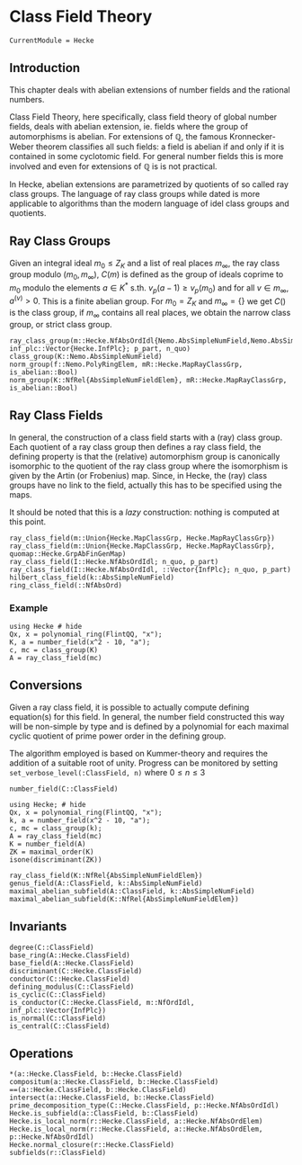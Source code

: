# Class Field Theory

```@meta
CurrentModule = Hecke
```

## Introduction

This chapter deals with abelian extensions of number fields and the rational numbers.

Class Field Theory, here specifically, class field theory of global number fields, deals
with abelian extension, ie. fields where the group of automorphisms is abelian.
For extensions of $\mathbb Q$, the famous Kronnecker-Weber theorem classifies all such fields:
a field is abelian if and only if it is contained in some cyclotomic field. For general
number fields this is more involved and even for extensions of $\mathbb Q$ is is not practical.

In Hecke, abelian extensions are parametrized by quotients of so called ray class groups.
The language of ray class groups while dated is more applicable to algorithms than the
modern language of idel class groups and quotients.

## Ray Class Groups

Given an integral ideal $m_0 \le Z_K$ and a list of real places $m_\infty$, the
ray class group modulo $(m_0, m_\infty)$, $C(m)$ is defined as the group
of ideals coprime to $m_0$ modulo the elements $a\in K^*$ s.th.
$v_p(a-1) \ge v_p(m_0)$ and for all $v\in m_\infty$, $a^{(v)} >0$.
This is a finite abelian group. For $m_0 = Z_K$ and $m_\infty = \{\}$ we
get $C()$ is the class group, if $m_\infty$ contains all real places, we obtain
the narrow class group, or strict class group.

```@docs
ray_class_group(m::Hecke.NfAbsOrdIdl{Nemo.AbsSimpleNumField,Nemo.AbsSimpleNumFieldElem}, inf_plc::Vector{Hecke.InfPlc}; p_part, n_quo)
class_group(K::Nemo.AbsSimpleNumField)
norm_group(f::Nemo.PolyRingElem, mR::Hecke.MapRayClassGrp, is_abelian::Bool)
norm_group(K::NfRel{AbsSimpleNumFieldElem}, mR::Hecke.MapRayClassGrp, is_abelian::Bool)
```


## Ray Class Fields

In general, the construction of a class field starts with a (ray) class group. Each quotient
of a ray class group then defines a ray class field, the defining property is that the
(relative) automorphism group is canonically isomorphic to the quotient of the ray class group
where the isomorphism is given by the Artin (or Frobenius) map. Since, in Hecke, the
(ray) class groups have no link to the field, actually this has to be specified using the
maps.

It should be noted that this is a _lazy_ construction: nothing is computed at this point.

```@docs
ray_class_field(m::Union{Hecke.MapClassGrp, Hecke.MapRayClassGrp})
ray_class_field(m::Union{Hecke.MapClassGrp, Hecke.MapRayClassGrp}, quomap::Hecke.GrpAbFinGenMap)
ray_class_field(I::Hecke.NfAbsOrdIdl; n_quo, p_part)
ray_class_field(I::Hecke.NfAbsOrdIdl, ::Vector{InfPlc}; n_quo, p_part)
hilbert_class_field(k::AbsSimpleNumField)
ring_class_field(::NfAbsOrd)
```

### Example

```@repl
using Hecke # hide
Qx, x = polynomial_ring(FlintQQ, "x");
K, a = number_field(x^2 - 10, "a");
c, mc = class_group(K)
A = ray_class_field(mc)
```

## Conversions

Given a ray class field, it is possible to actually compute defining equation(s) for this field.
In general, the number field constructed this way will be non-simple by type and is defined
by a polynomial for each maximal cyclic quotient of prime power order in the defining group.

The algorithm employed is based on Kummer-theory and requires the addition of a suitable
root of unity. Progress can be monitored by setting `set_verbose_level(:ClassField, n)`
where $0\le n\le 3$

```@docs
number_field(C::ClassField)
```

```@repl
using Hecke; # hide
Qx, x = polynomial_ring(FlintQQ, "x");
k, a = number_field(x^2 - 10, "a");
c, mc = class_group(k);
A = ray_class_field(mc)
K = number_field(A)
ZK = maximal_order(K)
isone(discriminant(ZK))
```

```@docs
ray_class_field(K::NfRel{AbsSimpleNumFieldElem})
genus_field(A::ClassField, k::AbsSimpleNumField)
maximal_abelian_subfield(A::ClassField, k::AbsSimpleNumField)
maximal_abelian_subfield(K::NfRel{AbsSimpleNumFieldElem})
```

## Invariants
```@docs
degree(C::ClassField)
base_ring(A::Hecke.ClassField)
base_field(A::Hecke.ClassField)
discriminant(C::Hecke.ClassField)
conductor(C::Hecke.ClassField)
defining_modulus(C::ClassField)
is_cyclic(C::ClassField)
is_conductor(C::Hecke.ClassField, m::NfOrdIdl, inf_plc::Vector{InfPlc})
is_normal(C::ClassField)
is_central(C::ClassField)
```

## Operations
```@docs
*(a::Hecke.ClassField, b::Hecke.ClassField)
compositum(a::Hecke.ClassField, b::Hecke.ClassField)
==(a::Hecke.ClassField, b::Hecke.ClassField)
intersect(a::Hecke.ClassField, b::Hecke.ClassField)
prime_decomposition_type(C::Hecke.ClassField, p::Hecke.NfAbsOrdIdl)
Hecke.is_subfield(a::ClassField, b::ClassField)
Hecke.is_local_norm(r::Hecke.ClassField, a::Hecke.NfAbsOrdElem)
Hecke.is_local_norm(r::Hecke.ClassField, a::Hecke.NfAbsOrdElem, p::Hecke.NfAbsOrdIdl)
Hecke.normal_closure(r::Hecke.ClassField)
subfields(r::ClassField)
```


